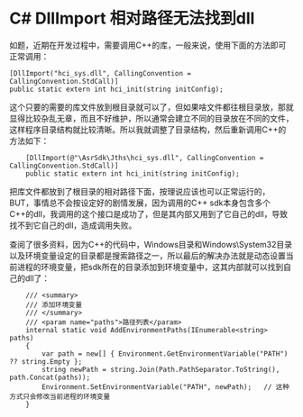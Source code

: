 # C#  DllImport 相对路径无法找到dll #

如题，近期在开发过程中，需要调用C++的库，一般来说，使用下面的方法即可正常调用：

    [DllImport("hci_sys.dll", CallingConvention = CallingConvention.StdCall)]
    public static extern int hci_init(string initConfig);

这个只要的需要的库文件放到根目录就可以了，但如果啥文件都往根目录放，那就显得比较杂乱无章，而且不好维护，所以通常会建立不同的目录放在不同的文件，这样程序目录结构就比较清晰。所以我就调整了目录结构，然后重新调用C++的方法如下：

        [DllImport(@"\AsrSdk\Jths\hci_sys.dll", CallingConvention = CallingConvention.StdCall)]
        public static extern int hci_init(string initConfig);

把库文件都放到了根目录的相对路径下面，按理说应该也可以正常运行的，BUT，事情总不会按设定好的剧情发展，因为调用的C++ sdk本身包含多个C++的dll，我调用的这个接口是成功了，但是其内部又用到了它自己的dll，导致找不到它自己的dll，造成调用失败。

查阅了很多资料，因为C++的代码中，Windows目录和Windows\System32目录以及环境变量设定的目录都是搜索路径之一，所以最后的解决办法就是动态设置当前进程的环境变量，把sdk所在的目录添加到环境变量中，这其内部就可以找到自己的dll了：

        /// <summary>
        /// 添加环境变量
        /// </summary>
        /// <param name="paths">路径列表</param>
        internal static void AddEnvironmentPaths(IEnumerable<string> paths)
        {          
            var path = new[] { Environment.GetEnvironmentVariable("PATH") ?? string.Empty };
            string newPath = string.Join(Path.PathSeparator.ToString(), path.Concat(paths));
            Environment.SetEnvironmentVariable("PATH", newPath);   // 这种方式只会修改当前进程的环境变量
        }














